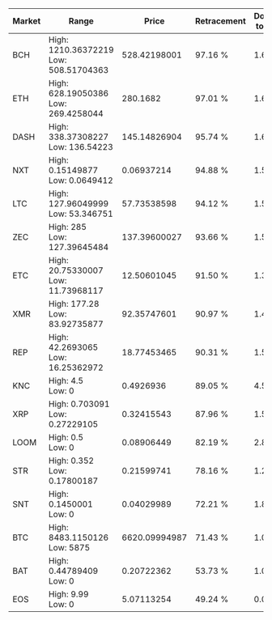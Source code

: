| Market | Range | Price| Retracement | Doubles to 50% |
| --- | --- | --- | --- | --- |
| BCH | High: 1210.36372219<br />Low: 508.51704363 | 528.42198001 | 97.16 % | 1.63 |
| ETH | High: 628.19050386<br />Low: 269.4258044 | 280.1682 | 97.01 % | 1.60 |
| DASH | High: 338.37308227<br />Low: 136.54223 | 145.14826904 | 95.74 % | 1.64 |
| NXT | High: 0.15149877<br />Low: 0.0649412 | 0.06937214 | 94.88 % | 1.56 |
| LTC | High: 127.96049999<br />Low: 53.346751 | 57.73538598 | 94.12 % | 1.57 |
| ZEC | High: 285<br />Low: 127.39645484 | 137.39600027 | 93.66 % | 1.50 |
| ETC | High: 20.75330007<br />Low: 11.73968117 | 12.50601045 | 91.50 % | 1.30 |
| XMR | High: 177.28<br />Low: 83.92735877 | 92.35747601 | 90.97 % | 1.41 |
| REP | High: 42.2693065<br />Low: 16.25362972 | 18.77453465 | 90.31 % | 1.56 |
| KNC | High: 4.5<br />Low: 0 | 0.4926936 | 89.05 % | 4.57 |
| XRP | High: 0.703091<br />Low: 0.27229105 | 0.32415543 | 87.96 % | 1.50 |
| LOOM | High: 0.5<br />Low: 0 | 0.08906449 | 82.19 % | 2.81 |
| STR | High: 0.352<br />Low: 0.17800187 | 0.21599741 | 78.16 % | 1.23 |
| SNT | High: 0.1450001<br />Low: 0 | 0.04029989 | 72.21 % | 1.80 |
| BTC | High: 8483.1150126<br />Low: 5875 | 6620.09994987 | 71.43 % | 1.08 |
| BAT | High: 0.44789409<br />Low: 0 | 0.20722362 | 53.73 % | 1.08 |
| EOS | High: 9.99<br />Low: 0 | 5.07113254 | 49.24 % | 0.00 |
